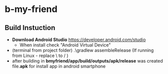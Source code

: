 # b-my-friend

## Build Instuction
- **Download Android Studio** https://developer.android.com/studio
  - When install check "Android Virtual Device"
- (terminal from project folder) .\gradlew assembleRelease  (If running from Linux - replace \ to / )
- after building in **bmyfriend/app/build/outputs/apk/release** was created file.**apk** for install app in android smartphone
